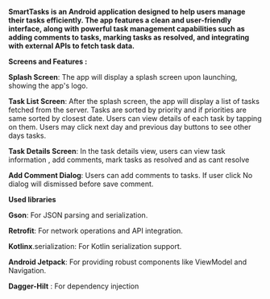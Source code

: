 **SmartTasks is an Android application designed to help users manage their tasks efficiently. The app features a clean and user-friendly interface, along with powerful task management capabilities such as adding comments to tasks, marking tasks as resolved, and integrating with external APIs to fetch task data.**

**Screens and Features :**

**Splash Screen**: The app will display a splash screen upon launching, showing the app's logo.

**Task List Screen**: After the splash screen, the app will display a list of tasks fetched from the server.
Tasks are sorted by priority and if priorities are same sorted by closest date.
Users can view details of each task by tapping on them.
Users may click next day and previous day buttons to see other days tasks.

**Task Details Screen**: In the task details view, users can view task information , add comments, mark tasks as resolved and as cant resolve

**Add Comment Dialog**: Users can add comments to tasks. If user click No dialog will dismissed before save comment.




**Used libraries**

**Gson**: For JSON parsing and serialization.

**Retrofit**: For network operations and API integration.

**Kotlinx**.serialization: For Kotlin serialization support.

**Android Jetpack**: For providing robust components like ViewModel and Navigation.

**Dagger-Hilt** : For dependency injection

